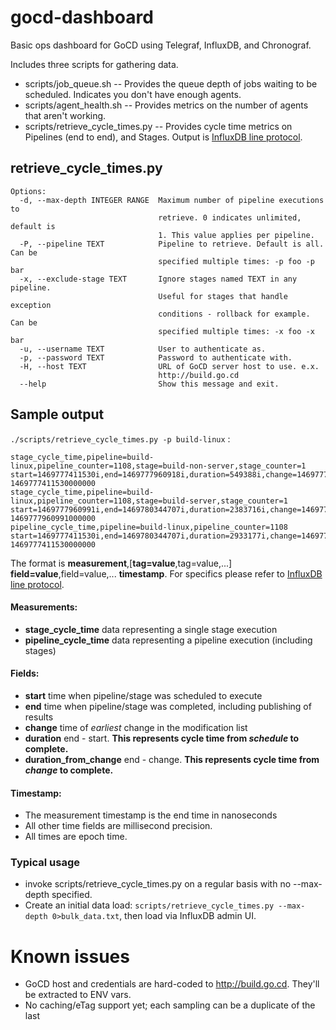 # gocd-dashboard
Basic ops dashboard for GoCD using Telegraf, InfluxDB, and Chronograf.

Includes three scripts for gathering data.
- scripts/job_queue.sh -- Provides the queue depth of jobs waiting to be scheduled.  Indicates you don't have enough agents.
- scripts/agent_health.sh -- Provides metrics on the number of agents that aren't working.
- scripts/retrieve_cycle_times.py -- Provides cycle time metrics on Pipelines (end to end), and Stages. Output is [InfluxDB line protocol](https://docs.influxdata.com/influxdb/latest/write_protocols/line/).

## retrieve_cycle_times.py
```
Options:
  -d, --max-depth INTEGER RANGE  Maximum number of pipeline executions to
                                 retrieve. 0 indicates unlimited, default is
                                 1. This value applies per pipeline.
  -P, --pipeline TEXT            Pipeline to retrieve. Default is all. Can be
                                 specified multiple times: -p foo -p bar
  -x, --exclude-stage TEXT       Ignore stages named TEXT in any pipeline.
                                 Useful for stages that handle exception
                                 conditions - rollback for example. Can be
                                 specified multiple times: -x foo -x bar
  -u, --username TEXT            User to authenticate as.
  -p, --password TEXT            Password to authenticate with.
  -H, --host TEXT                URL of GoCD server host to use. e.x.
                                 http://build.go.cd
  --help                         Show this message and exit.
```
## Sample output
```./scripts/retrieve_cycle_times.py -p build-linux``` :
```
stage_cycle_time,pipeline=build-linux,pipeline_counter=1108,stage=build-non-server,stage_counter=1 start=1469777411530i,end=1469777960918i,duration=549388i,change=1469777264000i,duration_from_change=696918i 1469777411530000000
stage_cycle_time,pipeline=build-linux,pipeline_counter=1108,stage=build-server,stage_counter=1 start=1469777960991i,end=1469780344707i,duration=2383716i,change=1469777264000i,duration_from_change=3080707i 1469777960991000000
pipeline_cycle_time,pipeline=build-linux,pipeline_counter=1108 start=1469777411530i,end=1469780344707i,duration=2933177i,change=1469777264000i,duration_from_change=3080707i 1469777411530000000  
```
The format is **measurement**,\[**tag=value**,tag=value,...\] **field=value**,field=value,... **timestamp**.  For specifics please refer to [InfluxDB line protocol](https://docs.influxdata.com/influxdb/latest/write_protocols/line/).

#### Measurements:
 - **stage_cycle_time** data representing a single stage execution
 - **pipeline_cycle_time** data representing a pipeline execution (including stages)

#### Fields:
 - **start** time when pipeline/stage was scheduled to execute
 - **end** time when pipeline/stage was completed, including publishing of results
 - **change** time of _earliest_ change in the modification list
 - **duration** end - start.  **This represents cycle time from _schedule_ to complete.**
 - **duration_from_change** end - change.  **This represents cycle time from _change_ to complete.**

#### Timestamp:
 - The measurement timestamp is the end time in nanoseconds
 - All other time fields are millisecond precision.
 - All times are epoch time.

### Typical usage
- invoke scripts/retrieve_cycle_times.py on a regular basis with no --max-depth specified.
- Create an initial data load: ```scripts/retrieve_cycle_times.py --max-depth 0>bulk_data.txt```, then load via InfluxDB admin UI.

# Known issues
- GoCD host and credentials are hard-coded to http://build.go.cd.  They'll be extracted to ENV vars.
- No caching/eTag support yet; each sampling can be a duplicate of the last
